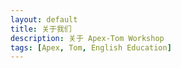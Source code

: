 ```yaml
---
layout: default
title: 关于我们
description: 关于 Apex-Tom Workshop
tags: [Apex, Tom, English Education]
---
```

